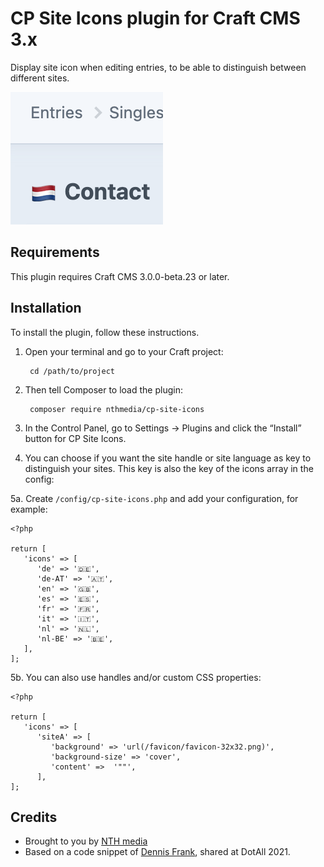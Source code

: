 # CP Site Icons plugin for Craft CMS 3.x

Display site icon when editing entries, to be able to distinguish between different sites.

![Screenshot](resources/img/screenshot.png)

## Requirements

This plugin requires Craft CMS 3.0.0-beta.23 or later.

## Installation

To install the plugin, follow these instructions.

1. Open your terminal and go to your Craft project:

        cd /path/to/project

2. Then tell Composer to load the plugin:

        composer require nthmedia/cp-site-icons

3. In the Control Panel, go to Settings → Plugins and click the “Install” button for CP Site Icons.

4. You can choose if you want the site handle or site language as key to distinguish your sites. This key is also the key of the icons array in the config:

5a. Create `/config/cp-site-icons.php` and add your configuration, for example:
```
<?php

return [
   'icons' => [
      'de' => '🇩🇪',
      'de-AT' => '🇦🇹',
      'en' => '🇬🇧',
      'es' => '🇪🇸',
      'fr' => '🇫🇷',
      'it' => '🇮🇹',
      'nl' => '🇳🇱',
      'nl-BE' => '🇧🇪',
   ],
];
```

5b. You can also use handles and/or custom CSS properties:

```
<?php

return [
   'icons' => [
      'siteA' => [
         'background' => 'url(/favicon/favicon-32x32.png)',
         'background-size' => 'cover',
         'content' =>  '""',
      ],
];
```

## Credits

- Brought to you by [NTH media](https://nthmedia.nl)
- Based on a code snippet of [Dennis Frank](https://github.com/dennisfrank), shared at DotAll 2021.
